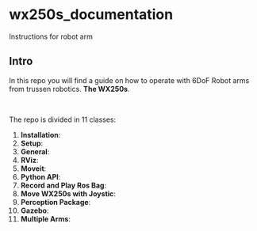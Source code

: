 # wx250s_documentation
Instructions for robot arm

## Intro

In this repo you will find a guide on how to operate with 6DoF Robot arms from trussen robotics. **The WX250s**.

<br>

The repo is divided in 11 classes:

1. **Installation**:
2. **Setup**:
3. **General**:
4. **RViz**:
5. **Moveit**:
6. **Python API**:
7. **Record and Play Ros Bag**:
8. **Move WX250s with Joystic**:
9. **Perception Package**:
10. **Gazebo**:
11. **Multiple Arms**: